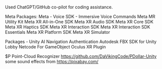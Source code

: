 Used ChatGPT/GitHub co-pilot for coding assistance.

Meta Packages:
Meta - Voice SDK - Immersive Voice Commands
Meta MR Utility Kit
Meta XR All-in-One SDK
Meta XR Audio SDK
Meta XR Core SDK
Meta XR Haptics SDK
Meta XR Interaction SDK
Meta XR Interaction SDK Essentials
Meta XR Platform SDK
Meta XR Simulator

Packages - Unity 
AI Navigation
Authentication
Autodesk FBX SDK for Unity
Lobby
Netcode For GameObject
Oculus XR Plugin

$P Point-Cloud Recognizer https://github.com/DaVikingCode/PDollar-Unity
some sound effects from https://pixabay.com/